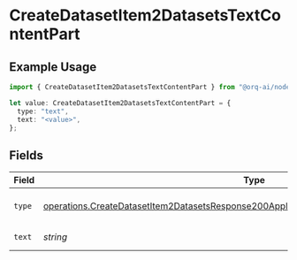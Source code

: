 # CreateDatasetItem2DatasetsTextContentPart

## Example Usage

```typescript
import { CreateDatasetItem2DatasetsTextContentPart } from "@orq-ai/node/models/operations";

let value: CreateDatasetItem2DatasetsTextContentPart = {
  type: "text",
  text: "<value>",
};
```

## Fields

| Field                                                                                                                                                                                              | Type                                                                                                                                                                                               | Required                                                                                                                                                                                           | Description                                                                                                                                                                                        |
| -------------------------------------------------------------------------------------------------------------------------------------------------------------------------------------------------- | -------------------------------------------------------------------------------------------------------------------------------------------------------------------------------------------------- | -------------------------------------------------------------------------------------------------------------------------------------------------------------------------------------------------- | -------------------------------------------------------------------------------------------------------------------------------------------------------------------------------------------------- |
| `type`                                                                                                                                                                                             | [operations.CreateDatasetItem2DatasetsResponse200ApplicationJSONResponseBodyMessagesType](../../models/operations/createdatasetitem2datasetsresponse200applicationjsonresponsebodymessagestype.md) | :heavy_check_mark:                                                                                                                                                                                 | The type of the content part.                                                                                                                                                                      |
| `text`                                                                                                                                                                                             | *string*                                                                                                                                                                                           | :heavy_check_mark:                                                                                                                                                                                 | The text content.                                                                                                                                                                                  |